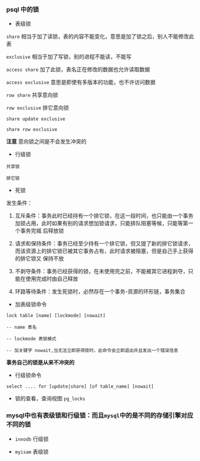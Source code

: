 ### psql 中的锁

* 表级锁

`share` 相当于加了读锁，表的内容不能变化，意思是加了锁之后，别人不能修改此表

`exclusive` 相当于加了写锁，别的进程不能读，不能写

`access share` 加了此锁，表名正在修改的数据也允许读取数据

`access exclusive` 意思是即使有多版本的功能，也不许访问数据

`row share` 共享意向锁

`row exclusive` 排它意向锁

`share update exclusive`

`share row exclusive`

**注意** 意向锁之间是不会发生冲突的

* 行级锁

`共享锁`

`排它锁`

* 死锁

发生条件：

1. 互斥条件：事务此时已经持有一个排它锁，在这一段时间，也只能由一个事务加锁占用，此时如果有别的请求想加锁请求，只能排队阻塞等候，只能等第一个事务完城
后释放锁

2. 请求和保持条件：事务已经至少持有一个排它锁，但又提了新的排它锁请求，而该资源上的排它锁已被其它事务占有，此时请求被阻塞，但是自己手上获得的排它锁又
保持不放

3. 不剥夺条件：事务已经获得的锁，在未使用完之前，不能被其它进程剥夺，只能在使用完成时由自己释放

4. 环路等待条件：发生死锁时，必然存在一个事务-资源的环形链，事务集合

* 加表级锁命令

```postgresplsql
lock table [name] [lockmode] [nowait]

-- name 表名

-- lockmode 表锁模式

-- 加关键字 nowait,当无法立即获得锁时，此命令会立即退出并且发出一个错误信息

```

**事务自己的锁是从来不冲突的**

* 行级锁命令

```postgresplsql
select .... for [update|share] [of table_name] [nowait]
```

* 锁的查看，查询视图 `pg_locks`

### **mysql中也有表级锁和行级锁**：而且`mysql`中的是不同的存储引擎对应不同的锁

* `innodb` 行级锁

* `myisam` 表级锁

